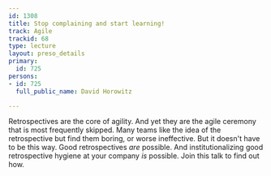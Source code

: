 ```yaml
---
id: 1308
title: Stop complaining and start learning!
track: Agile
trackid: 68
type: lecture
layout: preso_details
primary:
  id: 725
persons:
- id: 725
  full_public_name: David Horowitz

---
```

Retrospectives are the core of agility. And yet they are the agile ceremony that is most frequently skipped. Many teams like the idea of the retrospective but find them boring, or worse ineffective. But it doesn't have to be this way. Good retrospectives <i>are</i> possible. And institutionalizing good retrospective hygiene at your company <i>is</i> possible. Join this talk to find out how.